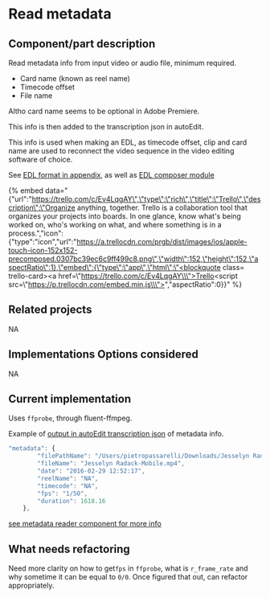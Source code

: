 # Read metadata

## Component/part description

Read metadata info from input video or audio file, minimum required.

* Card name \(known as reel name\)
* Timecode offset
* File name

Altho card name seems to be optional in Adobe Premiere.

This info is then added to the transcription json in autoEdit.

This info is used when making an EDL, as timecode offset, clip and card name are used to reconnect the video sequence in the video editing software of choice.

See [EDL format in appendix](../appendix/edl-format.md), as well as [EDL composer module](https://github.com/OpenNewsLabs/autoEdit_2/tree/master/lib/edl_composer)

{% embed data="{\"url\":\"https://trello.com/c/Ev4LqgAY\",\"type\":\"rich\",\"title\":\"Trello\",\"description\":\"Organize anything, together. Trello is a collaboration tool that organizes your projects into boards. In one glance, know what\'s being worked on, who\'s working on what, and where something is in a process.\",\"icon\":{\"type\":\"icon\",\"url\":\"https://a.trellocdn.com/prgb/dist/images/ios/apple-touch-icon-152x152-precomposed.0307bc39ec6c9ff499c8.png\",\"width\":152,\"height\":152,\"aspectRatio\":1},\"embed\":{\"type\":\"app\",\"html\":\"<blockquote class= trello-card><a href=\\\"https://trello.com/c/Ev4LqgAY\\\">Trello</a></blockquote><script src=\\\"https://p.trellocdn.com/embed.min.js\\\"></script>\",\"aspectRatio\":0}}" %}

## Related projects

NA

## Implementations Options considered

NA

## Current implementation

Uses `ffprobe`, through fluent-ffmpeg.

Example of [output in autoEdit transcription json](../appendix-data-structures/autoedit-transcription-json.md) of metadata info.

```javascript
"metadata": {
        "filePathName": "/Users/pietropassarelli/Downloads/Jesselyn Radack-Mobile.mp4",
        "fileName": "Jesselyn Radack-Mobile.mp4",
        "date": "2016-02-29 12:52:17",
        "reelName": "NA",
        "timecode": "NA",
        "fps": "1/50",
        "duration": 1618.16
    },
```

[see metadata reader component for more info](https://github.com/OpenNewsLabs/autoEdit_2/tree/master/lib/interactive_transcription_generator/video_metadata_reader)

## What needs refactoring

Need more clarity on how to get`fps` in `ffprobe`, what is `r_frame_rate` and why sometime it can be equal to `0/0`. Once figured that out, can refactor appropriately.

